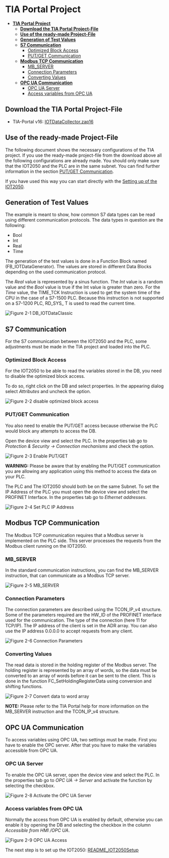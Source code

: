 # **TIA Portal Project**

- [**TIA Portal Project**](#tia-portal-project)
  - [**Download the TIA Portal Project-File**](#download-the-tia-portal-project-file)
  - [**Use of the ready-made Project-File**](#use-of-the-ready-made-project-file)
  - [**Generation of Test Values**](#generation-of-test-values)
  - [**S7 Communication**](#s7-communication)
    - [Optimized Block Access](#optimized-block-access)
    - [PUT/GET Communication](#putget-communication)
  - [**Modbus TCP Communication**](#modbus-tcp-communication)
    - [MB_SERVER](#mb_server)
    - [Connection Parameters](#connection-parameters)
    - [Converting Values](#converting-values)
  - [**OPC UA Communication**](#opc-ua-communication)
    - [OPC UA Server](#opc-ua-server)
    - [Access variables from OPC UA](#access-variables-from-opc-ua)

## **Download the TIA Portal Project-File**

- TIA-Portal v16: [IOTDataCollector.zap16](../src/IOTDataCollector.zap16)

## **Use of the ready-made Project-File**

The following document shows the necessary configurations of the TIA project. If you use the ready-made project-file from the download above all the following configurations are already made. You should only make sure that the IOT2050 and the PLC are in the same subnet. You can find further information in the section [PUT/GET Communication](#putget-communication).

If you have used this way you can start directly with the [Setting up of the IOT2050](README_IOT2050SETUP.md).

## **Generation of Test Values**

The example is meant to show, how common S7 data types can be read using different communication protocols. The data types in question are the following:

- Bool
- Int
- Real
- Time

The generation of the test values is done in a Function Block named (FB_IOTDataGenerator). The values are stored in different Data Blocks depending on the used communication protocol.

The *Real* value is represented by a sinus function. The *Int* value is a random value and the *Bool* value is true if the Int value is greater than zero. For the *Time* value, the TIME_TCK Instruction is used to get the system time of the CPU in the case of a S7-1500 PLC. Because this instruction is not supported on a S7-1200 PLC, RD_SYS_ T is used to read the current time.

![Figure 2-1 DB_IOTDataClassic](graphics/2-1-DB_IOTDataClassic.png)

## **S7 Communication**

For the S7 communication between the IOT2050 and the PLC, some adjustments must be made in the TIA project and loaded into the PLC.

### Optimized Block Access

For the IOT2050 to be able to read the variables stored in the DB, you need to disable the optimized block access.

To do so, right click on the DB and select properties. In the appearing dialog select *Attributes* and uncheck the option.

![Figure 2-2 disable optimized block access](graphics/2-2-disable-optimized-block-access.png)

### PUT/GET Communication

You also need to enable the PUT/GET access because otherwise the PLC would block any attempts to access the DB.

Open the device view and select the PLC. In the properties tab go to *Protection & Security → Connection mechanisms* and check the option.

![Figure 2-3 Enable PUT/GET](graphics/2-3-Enable-PUT-GET.png)

**WARNING:** Please be aware that by enabling the PUT/GET communication you are allowing any application using this method to access the data on your PLC.

The PLC and The IOT2050 should both be on the same Subnet. To set the IP Address of the PLC you must open the device view and select the PROFINET Interface. In the properties tab go to *Ethernet addresses*.

![Figure 2-4 Set PLC IP Address](graphics/2-4-Set-PLC-IP-Address.png)

## **Modbus TCP Communication**

The Modbus TCP communication requires that a Modbus server is implemented on the PLC side. This server processes the requests from the Modbus client running on the IOT2050.

### MB_SERVER

In the standard communication instructions, you can find the MB_SERVER instruction, that can communicate as a Modbus TCP server.

![Figure 2-5 MB_SERVER](graphics/2-5-MB-Server.png)

### Connection Parameters

The connection parameters are described using the TCON_IP_v4 structure. Some of the parameters required are the HW_ID of the PROFINET interface used for the communication. The type of the connection (here 11 for TCP/IP). The IP address of the client is set in the ADR array. You can also use the IP address 0.0.0.0 to accept requests from any client.

![Figure 2-6 Connection Parameters](graphics/2-6-Connection-Parameters.png)

### Converting Values

The read data is stored in the holding register of the Modbus server. The holding register is represented by an array of words, so the data must be converted to an array of words before it can be sent to the client. This is done in the function FC_SetHoldingRegisterData using conversion and shifting functions.

![Figure 2-7 Convert data to word array](graphics/2-7-convert-data-to-word-array.png)

**NOTE:** Please refer to the TIA Portal help for more information on the MB_SERVER instruction and the TCON_IP_v4 structure.

## **OPC UA Communication**

To access variables using OPC UA, two settings must be made. First you have to enable the OPC server. After that you have to make the variables accessible from OPC UA.

### OPC UA Server

To enable the OPC UA server, open the device view and select the PLC. In the properties tab go to *OPC UA → Server* and activate the function by selecting the checkbox.

![Figure 2-8 Activate the OPC UA Server](graphics/2-8-activate-the-OPC-UA-Server.png)

### Access variables from OPC UA

Normally the access from OPC UA is enabled by default, otherwise you can enable it by opening the DB and selecting the checkbox in the column *Accessible from HMI /OPC UA*.

![Figure 2-9 OPC UA Access](graphics/2-9-OPC-UA-Access.png)

The next step is to set up the IOT2050: [README_IOT2050Setup](README_IOT2050SETUP.md)

